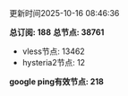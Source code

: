 更新时间2025-10-16 08:46:36

**总订阅: 188**
**总节点: 38761**
- vless节点: 13462
- hysteria2节点: 12

**google ping有效节点: 218**
